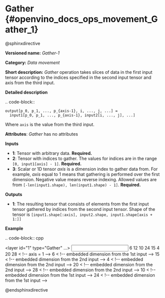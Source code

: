 # Gather {#openvino_docs_ops_movement_Gather_1}

@sphinxdirective

**Versioned name:** *Gather-1*

**Category:** *Data movement*

**Short description:** *Gather* operation takes slices of data in the first input tensor according 
to the indices specified in the second input tensor and axis from the third input.

**Detailed description**

.. code-block::

    output[p_0, p_1, ..., p_{axis-1}, i, ..., j, ...] =
      input1[p_0, p_1, ..., p_{axis-1}, input2[i, ..., j], ...]

Where ``axis`` is the value from the third input.

**Attributes**: *Gather* has no attributes

**Inputs**

* **1**:  Tensor with arbitrary data. **Required.**
* **2**:  Tensor with indices to gather. The values for indices are in the range ``[0, input1[axis] - 1]``. **Required.**
* **3**:  Scalar or 1D tensor *axis* is a dimension index to gather data from. For example, *axis* equal 
  to 1 means that gathering is performed over the first dimension. Negative value means reverse indexing. 
  Allowed values are from ``[-len(input1.shape), len(input1.shape) - 1]``. **Required.**

**Outputs**

* **1**: The resulting tensor that consists of elements from the first input tensor gathered by indices 
  from the second input tensor. Shape of the tensor is ``[input1.shape[:axis], input2.shape, input1.shape[axis + 1:]]``

**Example**

.. code-block:: cpp

   <layer id="1" type="Gather" ...>
       <input>
           <port id="0">
               <dim>6</dim>
               <dim>12</dim>
               <dim>10</dim>
               <dim>24</dim>
           </port>
           <port id="1">
               <dim>15</dim>
               <dim>4</dim>
               <dim>20</dim>
               <dim>28</dim>
           </port>
           <port id="2"/>        < !--  axis = 1  -->
       </input>
       <output>
           <port id="2">
               <dim>6</dim>      < !-- embedded dimension from the 1st input -->
               <dim>15</dim>     < !-- embedded dimension from the 2nd input -->
               <dim>4</dim>      < !-- embedded dimension from the 2nd input -->
               <dim>20</dim>     < !-- embedded dimension from the 2nd input -->
               <dim>28</dim>     < !-- embedded dimension from the 2nd input -->
               <dim>10</dim>     < !-- embedded dimension from the 1st input -->
               <dim>24</dim>     < !-- embedded dimension from the 1st input -->
           </port>
       </output>
   </layer>


@endsphinxdirective


